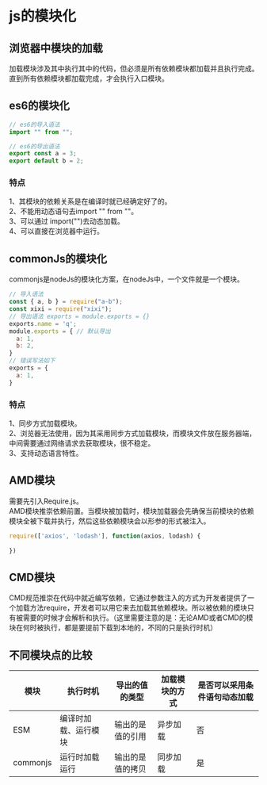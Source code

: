 # js的模块化
## 浏览器中模块的加载
加载模块涉及其中执行其中的代码，但必须是所有依赖模块都加载并且执行完成。直到所有依赖模块都加载完成，才会执行入口模块。
## es6的模块化
```js
// es6的导入语法
import "" from "";

// es6的导出语法
export const a = 3;
export default b = 2;
```
### 特点
1、其模块的依赖关系是在编译时就已经确定好了的。   
2、不能用动态语句去import "" from ""。   
3、可以通过 import("")去动态加载。   
4、可以直接在浏览器中运行。   
## commonJs的模块化
commonjs是nodeJs的模块化方案，在nodeJs中，一个文件就是一个模块。   
```js
// 导入语法
const { a, b } = require("a-b");
const xixi = require("xixi");
// 导出语法 exports = module.exports = {}
exports.name = 'q';
module.exports = { // 默认导出
  a: 1,
  b: 2,
}
// 错误写法如下
exports = {
  a: 1,
}
```
### 特点
1、同步方式加载模块。   
2、浏览器无法使用，因为其采用同步方式加载模块，而模块文件放在服务器端，中间需要通过网络请求去获取模块，很不稳定。   
3、支持动态语言特性。  

## AMD模块
需要先引入Require.js。   
AMD模块推崇依赖前置。当模块被加载时，模块加载器会先确保当前模块的依赖模块全被下载并执行，然后这些依赖模块会以形参的形式被注入。   
```js
require(['axios', 'lodash'], function(axios, lodash) {
  
})
```

## CMD模块
CMD规范推崇在代码中就近编写依赖，它通过参数注入的方式为开发者提供了一个加载方法require，开发者可以用它来去加载其依赖模块。所以被依赖的模块只有被需要的时候才会解析和执行。（这里需要注意的是：无论AMD或者CMD的模块在何时被执行，都是要提前下载到本地的，不同的只是执行时机）  


## 不同模块点的比较
| 模块         | 执行时机 | 导出的值的类型 | 加载模块的方式 | 是否可以采用条件语句动态加载 |
| ----------- | ----------- | ------- | -------- | -------- |
| ESM | 编译时加载、运行模块 | 输出的是值的引用 | 异步加载 | 否 |
| commonjs | 运行时加载运行 | 输出的是值的拷贝 | 同步加载 | 是 |
